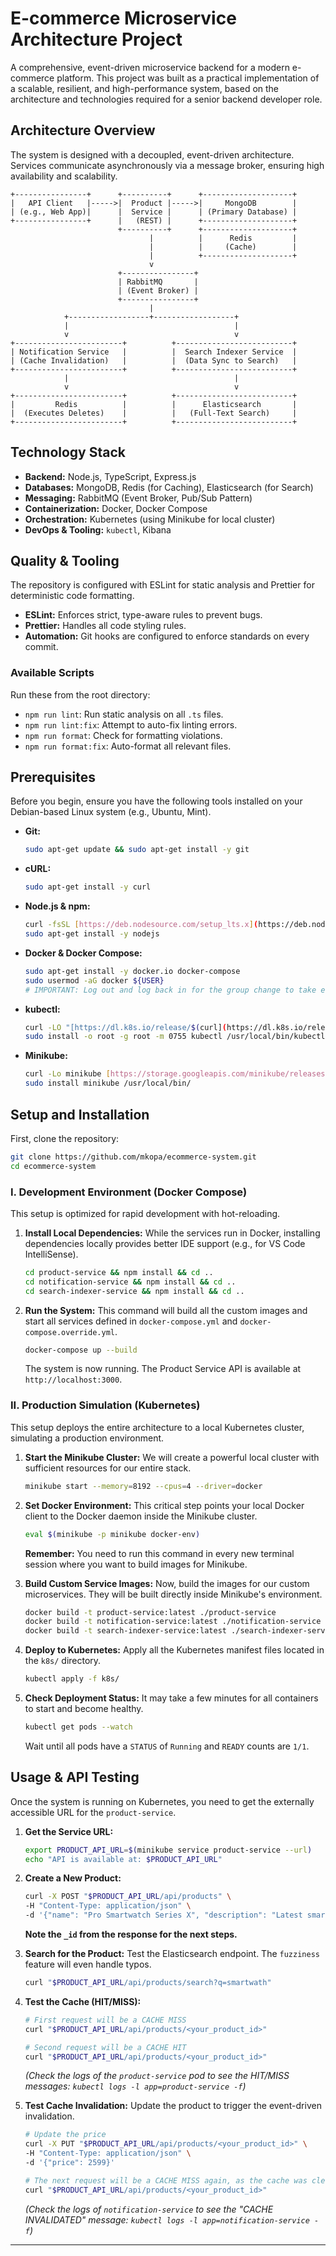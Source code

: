 # E-commerce Microservice Architecture Project

A comprehensive, event-driven microservice backend for a modern e-commerce platform. This project was built as a practical implementation of a scalable, resilient, and high-performance system, based on the architecture and technologies required for a senior backend developer role.

## Architecture Overview

The system is designed with a decoupled, event-driven architecture. Services communicate asynchronously via a message broker, ensuring high availability and scalability.

```
+----------------+      +----------+      +--------------------+
|   API Client   |----->|  Product |----->|     MongoDB        |
| (e.g., Web App)|      |  Service |      | (Primary Database) |
+----------------+      |   (REST) |      +--------------------+
                        +----------+      +--------------------+
                               |          |      Redis         |
                               |          |     (Cache)        |
                               |          +--------------------+
                               v
                        +----------------+
                        | RabbitMQ       |
                        | (Event Broker) |
                        +----------------+
                               |
            +------------------+------------------+
            |                                     |
            v                                     v
+------------------------+          +--------------------------+
| Notification Service   |          |  Search Indexer Service  |
| (Cache Invalidation)   |          |  (Data Sync to Search)   |
+------------------------+          +--------------------------+
            |                                     |
            v                                     v
+------------------------+          +--------------------------+
|         Redis          |          |      Elasticsearch       |
|  (Executes Deletes)    |          |   (Full-Text Search)     |
+------------------------+          +--------------------------+

```

## Technology Stack

- **Backend:** Node.js, TypeScript, Express.js
- **Databases:** MongoDB, Redis (for Caching), Elasticsearch (for Search)
- **Messaging:** RabbitMQ (Event Broker, Pub/Sub Pattern)
- **Containerization:** Docker, Docker Compose
- **Orchestration:** Kubernetes (using Minikube for local cluster)
- **DevOps & Tooling:** `kubectl`, Kibana

## Quality & Tooling

The repository is configured with ESLint for static analysis and Prettier for deterministic code formatting.

 - **ESLint:** Enforces strict, type-aware rules to prevent bugs.
 - **Prettier:** Handles all code styling rules.
 - **Automation:** Git hooks are configured to enforce standards on every commit.

### Available Scripts

Run these from the root directory:

- `npm run lint`: Run static analysis on all `.ts` files.
- `npm run lint:fix`: Attempt to auto-fix linting errors.
- `npm run format`: Check for formatting violations.
- `npm run format:fix`: Auto-format all relevant files.

## Prerequisites

Before you begin, ensure you have the following tools installed on your Debian-based Linux system (e.g., Ubuntu, Mint).

- **Git:**
  ```bash
  sudo apt-get update && sudo apt-get install -y git
  ```
- **cURL:**
  ```bash
  sudo apt-get install -y curl
  ```
- **Node.js & npm:**
  ```bash
  curl -fsSL [https://deb.nodesource.com/setup_lts.x](https://deb.nodesource.com/setup_lts.x) | sudo -E bash -
  sudo apt-get install -y nodejs
  ```
- **Docker & Docker Compose:**
  ```bash
  sudo apt-get install -y docker.io docker-compose
  sudo usermod -aG docker ${USER}
  # IMPORTANT: Log out and log back in for the group change to take effect.
  ```
- **kubectl:**
  ```bash
  curl -LO "[https://dl.k8s.io/release/$(curl](https://dl.k8s.io/release/$(curl) -L -s [https://dl.k8s.io/release/stable.txt)/bin/linux/amd64/kubectl](https://dl.k8s.io/release/stable.txt)/bin/linux/amd64/kubectl)"
  sudo install -o root -g root -m 0755 kubectl /usr/local/bin/kubectl
  ```
- **Minikube:**
  ```bash
  curl -Lo minikube [https://storage.googleapis.com/minikube/releases/latest/minikube-linux-amd64](https://storage.googleapis.com/minikube/releases/latest/minikube-linux-amd64)
  sudo install minikube /usr/local/bin/
  ```

## Setup and Installation

First, clone the repository:
```bash
git clone https://github.com/mkopa/ecommerce-system.git
cd ecommerce-system
```

### I. Development Environment (Docker Compose)

This setup is optimized for rapid development with hot-reloading.

1.  **Install Local Dependencies:**
    While the services run in Docker, installing dependencies locally provides better IDE support (e.g., for VS Code IntelliSense).
    ```bash
    cd product-service && npm install && cd ..
    cd notification-service && npm install && cd ..
    cd search-indexer-service && npm install && cd ..
    ```

2.  **Run the System:**
    This command will build all the custom images and start all services defined in `docker-compose.yml` and `docker-compose.override.yml`.
    ```bash
    docker-compose up --build
    ```
    The system is now running. The Product Service API is available at `http://localhost:3000`.

### II. Production Simulation (Kubernetes)

This setup deploys the entire architecture to a local Kubernetes cluster, simulating a production environment.

1.  **Start the Minikube Cluster:**
    We will create a powerful local cluster with sufficient resources for our entire stack.
    ```bash
    minikube start --memory=8192 --cpus=4 --driver=docker
    ```

2.  **Set Docker Environment:**
    This critical step points your local Docker client to the Docker daemon inside the Minikube cluster.
    ```bash
    eval $(minikube -p minikube docker-env)
    ```
    **Remember:** You need to run this command in every new terminal session where you want to build images for Minikube.

3.  **Build Custom Service Images:**
    Now, build the images for our custom microservices. They will be built directly inside Minikube's environment.
    ```bash
    docker build -t product-service:latest ./product-service
    docker build -t notification-service:latest ./notification-service
    docker build -t search-indexer-service:latest ./search-indexer-service
    ```

4.  **Deploy to Kubernetes:**
    Apply all the Kubernetes manifest files located in the `k8s/` directory.
    ```bash
    kubectl apply -f k8s/
    ```

5.  **Check Deployment Status:**
    It may take a few minutes for all containers to start and become healthy.
    ```bash
    kubectl get pods --watch
    ```
    Wait until all pods have a `STATUS` of `Running` and `READY` counts are `1/1`.

## Usage & API Testing

Once the system is running on Kubernetes, you need to get the externally accessible URL for the `product-service`.

1.  **Get the Service URL:**
    ```bash
    export PRODUCT_API_URL=$(minikube service product-service --url)
    echo "API is available at: $PRODUCT_API_URL"
    ```

2.  **Create a New Product:**
    ```bash
    curl -X POST "$PRODUCT_API_URL/api/products" \
    -H "Content-Type: application/json" \
    -d '{"name": "Pro Smartwatch Series X", "description": "Latest smartwatch with advanced health tracking", "price": 2499, "sku": "SW-PRO-X-01"}'
    ```
    **Note the `_id` from the response for the next steps.**

3.  **Search for the Product:**
    Test the Elasticsearch endpoint. The `fuzziness` feature will even handle typos.
    ```bash
    curl "$PRODUCT_API_URL/api/products/search?q=smartwath"
    ```

4.  **Test the Cache (HIT/MISS):**
    ```bash
    # First request will be a CACHE MISS
    curl "$PRODUCT_API_URL/api/products/<your_product_id>"

    # Second request will be a CACHE HIT
    curl "$PRODUCT_API_URL/api/products/<your_product_id>"
    ```
    *(Check the logs of the `product-service` pod to see the HIT/MISS messages: `kubectl logs -l app=product-service -f`)*

5.  **Test Cache Invalidation:**
    Update the product to trigger the event-driven invalidation.
    ```bash
    # Update the price
    curl -X PUT "$PRODUCT_API_URL/api/products/<your_product_id>" \
    -H "Content-Type: application/json" \
    -d '{"price": 2599}'

    # The next request will be a CACHE MISS again, as the cache was cleared
    curl "$PRODUCT_API_URL/api/products/<your_product_id>"
    ```
    *(Check the logs of `notification-service` to see the "CACHE INVALIDATED" message: `kubectl logs -l app=notification-service -f`)*

---